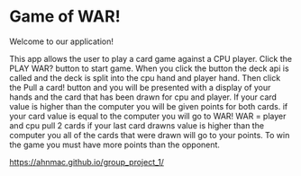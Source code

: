 # Game of WAR!
Welcome to our application!

This app allows the user to play a card game against a CPU player.
Click the PLAY WAR? button to start game.
When you click the button the deck api is called and the deck is split into the cpu hand and player hand.
Then click the Pull a card! button and you will be presented with a display of your hands and the card that has been drawn for cpu and player.
If your card value is higher than the computer you will be given points for both cards.
if your card value is equal to the computer you will go to WAR!
WAR = player and cpu pull 2 cards if your last card drawns value is higher than the computer you all of the cards that were drawn will go to your points.
To win the game you must have more points than the opponent.

https://ahnmac.github.io/group_project_1/
